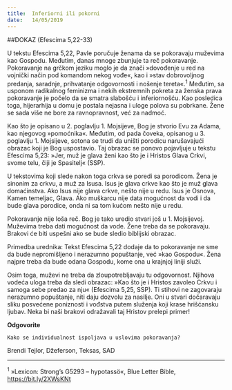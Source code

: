 ```yaml
---
title:  Inferiorni ili pokorni
date:   14/05/2019
---
```


##DOKAZ (Efescima 5,22-33)

U tekstu Efescima 5,22, Pavle poručuje ženama da se pokoravaju muževima kao Gospodu. Međutim, danas mnoge zbunjuje ta reč pokoravanje. Pokoravanje na grčkom jeziku moglo je da znači »dovođenje u red na vojnički način pod komandom nekog vođe«, kao i »stav dobrovoljnog predanja, saradnje, prihvatanje odgovornosti i nošenje tereta«.<sup>1</sup> Međutim, sa usponom radikalnog feminizma i nekih ekstremnih pokreta za ženska prava pokoravanje je počelo da se smatra slabošću i inferiornošću. Kao posledica toga, hijerarhija u domu je postala nejasna i uloge polova su pobrkane. Žene se sada više ne bore za ravnopravnost, već za nadmoć.

Kao što je opisano u 2. poglavlju 1. Mojsijeve, Bog je stvorio Evu za Adama, kao njegovog »pomoćnika«. Međutim, od pada čoveka, opisanog u 3. poglavlju 1. Mojsijeve, sotona se trudi da uništi porodicu narušavajući obrazac koji je Bog uspostavio. Taj obrazac se ponovo pojavljuje u tekstu Efescima 5,23: »Jer, muž je glava ženi kao što je i Hristos Glava Crkvi, svome telu, čiji je Spasitelj« (SSP).

U tekstovima koji slede nakon toga crkva se poredi sa porodicom. Žena je sinonim za crkvu, a muž za Isusa. Isus je glava crkve kao što je muž glava domaćinstva. Ako Isus nije glava crkve, nešto nije u redu. Isus je Osnova, Kamen temeljac, Glava. Ako muškarcu nije data mogućnost da vodi i da bude glava porodice, onda ni sa tom kućom nešto nije u redu.

Pokoravanje nije loša reč. Bog je tako uredio stvari još u 1. Mojsijevoj. Muževima treba dati mogućnost da vode. Žene treba da se pokoravaju. Brakovi će biti uspešni ako se bude sledio biblijski obrazac.

Primedba urednika: Tekst Efescima 5,22 dodaje da to pokoravanje ne sme da bude nepromišljeno i nerazumno popuštanje, već »kao Gospodu«. Žena najpre treba da bude odana Gospodu, kome ona u krajnjoj liniji služi.

Osim toga, muževi ne treba da zloupotrebljavaju tu odgovornost. Njihova vodeća uloga treba da sledi obrazac: »Kao što je i Hristos zavoleo Crkvu i samoga sebe predao za nju« (Efescima 5,25, SSP). Ti stihovi ne zagovaraju nerazumno popuštanje, niti daju dozvolu za nasilje. Oni u stvari dočaravaju sliku posvećene poniznosti i vođstva putem služenja koji krase hrišćansku ljubav. Neka bi naši brakovi odražavali taj Hristov prelepi primer!

**Odgovorite**

`Kako se individualnost ispoljava u uslovima pokoravanja?`

Brendi Tejlor, Džeferson, Teksas, SAD

______________

<sup>1</sup>	»Lexicon: Strong’s G5293 – hypotassö«, Blue Letter Bible, https://bit.ly/2XWsKNt
